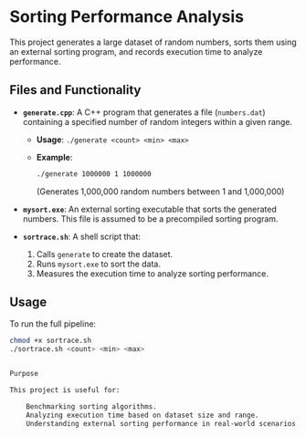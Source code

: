 # Sorting Performance Analysis

This project generates a large dataset of random numbers, sorts them using an external sorting program, and records execution time to analyze performance.

## Files and Functionality

- **`generate.cpp`**: A C++ program that generates a file (`numbers.dat`) containing a specified number of random integers within a given range.
  - **Usage**: `./generate <count> <min> <max>`
  - **Example**: 

    ```sh
    ./generate 1000000 1 1000000
    ```
    (Generates 1,000,000 random numbers between 1 and 1,000,000)

- **`mysort.exe`**: An external sorting executable that sorts the generated numbers. This file is assumed to be a precompiled sorting program.

- **`sortrace.sh`**: A shell script that:
  1. Calls `generate` to create the dataset.
  2. Runs `mysort.exe` to sort the data.
  3. Measures the execution time to analyze sorting performance.

## Usage

To run the full pipeline:

```sh
chmod +x sortrace.sh
./sortrace.sh <count> <min> <max>


Purpose

This project is useful for:

    Benchmarking sorting algorithms.
    Analyzing execution time based on dataset size and range.
    Understanding external sorting performance in real-world scenarios.
